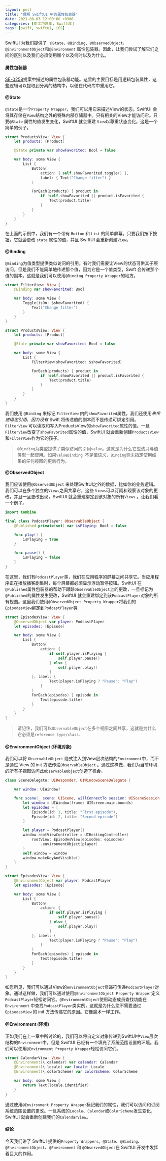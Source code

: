 ```yaml
---
layout: post
title: "理解 SwiftUI 中的属性包装器"
date: 2021-08-03 12:00:00 +0900
categories: [能工巧匠集, SwiftUI]
tags: [swift, swiftui, iOS]
---
```



SwiftUI 为我们提供了 ` @State`、`@Binding`、`@ObservedObject`、`@EnvironmentObject`和`@Environment` 属性包装器。因此，让我们尝试了解它们之间的区别以及我们必须使用哪个以及何时以及为什么。

#### 属性包装器
[SE-0258](https://github.com/DougGregor/swift-evolution/blob/property-wrappers/proposals/0258-property-wrappers.md)提案中描述的属性包装器功能。这里的主要目标是用逻辑包装属性，这些逻辑可以提取到分离的结构中，以便在代码库中重用它。


#### @State
`@State`是一个`Property Wrapper`，我们可以用它来描述View的状态。SwiftUI 会将其存储在`View`结构之外的特殊内部存储器中。只有相关的View才能访问它。只要`@State` 属性的值发生变化，SwiftUI 就会重建 `View`以尊重状态变化。这是一个简单的例子。

```swift
struct ProductsView: View {
    let products: [Product]

    @State private var showFavorited: Bool = false

    var body: some View {
        List {
            Button(
                action: { self.showFavorited.toggle() },
                label: { Text("Change filter") }
            )

            ForEach(products) { product in
                if !self.showFavorited || product.isFavorited {
                    Text(product.title)
                }
            }
        }
    }
}
```

在上面的示例中，我们有一个带有 `Button` 和 `List` 的简单屏幕。只要我们按下按钮，它就会更改 `state` 属性的值，并且 SwiftUI 会重新创建`View`。


#### @Binding
`@Binding`为值类型提供类似访问的引用。有时我们需要让View的状态可供其子项访问。但是我们不能简单地传递那个值，因为它是一个值类型，Swift 会传递那个值的副本。这就是我们可以使用`@Binding Property Wrapper`的地方。

```swift
struct FilterView: View {
    @Binding var showFavorited: Bool

    var body: some View {
        Toggle(isOn: $showFavorited) {
            Text("Change filter")
        }
    }
}

struct ProductsView: View {
    let products: [Product]

    @State private var showFavorited: Bool = false

    var body: some View {
        List {
            FilterView(showFavorited: $showFavorited)

            ForEach(products) { product in
                if !self.showFavorited || product.isFavorited {
                    Text(product.title)
                }
            }
        }
    }
}
```


我们使用 `@Binding` 来标记 `FilterView` 内的`showFavorited`属性。我们还使用$来传递绑定引用，因为没有$ Swift 将传递值的副本而不是传递可绑定引用。`FilterView` 可以读取和写入ProductsView的`showFavorited`属性的值。一旦`FilterView`改变了`showFavorited`属性的值，SwiftUI 就会重新创建`ProductsView`和`FilterView`作为它的孩子。

> `@Binding`为类型提供了类似访问的引用`value`。这就是为什么它应该只与值类型一起使用。如果`ValueBinding `不是值语义，`Binding`则未指定使用结果的任何视图的更新行为。


#### @ObservedObject
我们应该使用`@ObservedObject` 来处理SwiftUI之外的数据，比如你的业务逻辑。我们可以在多个独立的`Views`之间共享它，这些 `Views`可以订阅和观察该对象的更改，并且一旦更改出现，SwiftUI 就会重建绑定到该对象的所有`Views` 。让我们看一个例子。

```swift
import Combine

final class PodcastPlayer: ObservableObject {
    @Published private(set) var isPlaying: Bool = false

    func play() {
        isPlaying = true
    }

    func pause() {
        isPlaying = false
    }
}
```

在这里，我们有`PodcastPlayer`类，我们在应用程序的屏幕之间共享它。当应用程序正在播放播客剧集时，每个屏幕都必须显示浮动暂停按钮。SwiftUI 在`@Published`属性包装器的帮助下跟踪`ObservableObject`上的更改，一旦标记为`@Published`的属性发生更改，SwiftUI 就会重建绑定到该`PodcastPlayer`对象的所有视图。这里我们使用`@ObservedObject Property Wrapper`将我们的`EpisodesView`绑定到`PodcastPlayer`类


```swift
struct EpisodesView: View {
    @ObservedObject var player: PodcastPlayer
    let episodes: [Episode]

    var body: some View {
        List {
            Button(
                action: {
                    if self.player.isPlaying {
                        self.player.pause()
                    } else {
                        self.player.play()
                    }
            }, label: {
                    Text(player.isPlaying ? "Pause": "Play")
                }
            )
            ForEach(episodes) { episode in
                Text(episode.title)
            }
        }
    }
}
```

> 请记住，我们可以`ObservableObject`在多个视图之间共享，这就是为什么它必须是`reference type/class`.


#### @EnvironmentObject (环境对象)

我们可以将 `ObservableObject` 隐式注入到View层次结构的`Environment`中，而不是通过 View 的 init 方法传递`ObservableObject` 。通过这样做，我们为当前环境的所有子视图访问此`ObservableObject`创造了机会。


```swift
class SceneDelegate: UIResponder, UIWindowSceneDelegate {

    var window: UIWindow?

    func scene(_ scene: UIScene, willConnectTo session: UISceneSession, options connectionOptions: UIScene.ConnectionOptions) {
        let window = UIWindow(frame: UIScreen.main.bounds)
        let episodes = [
            Episode(id: 1, title: "First episode"),
            Episode(id: 2, title: "Second episode")
        ]

        let player = PodcastPlayer()
        window.rootViewController = UIHostingController(
            rootView: EpisodesView(episodes: episodes)
                .environmentObject(player)
        )
        self.window = window
        window.makeKeyAndVisible()
    }
}

struct EpisodesView: View {
    @EnvironmentObject var player: PodcastPlayer
    let episodes: [Episode]

    var body: some View {
        List {
            Button(
                action: {
                    if self.player.isPlaying {
                        self.player.pause()
                    } else {
                        self.player.play()
                    }
            }, label: {
                    Text(player.isPlaying ? "Pause": "Play")
                }
            )
            ForEach(episodes) { episode in
                Text(episode.title)
            }
        }
    }
}
```

如您所见，我们可以通过View的`environmentObject`修饰符传递`PodcastPlayer`对象。通过这样做，我们可以通过使用`@EnvironmentObject Property Wrapper`定义`PodcastPlayer`轻松访问它。`@EnvironmentObject`使用动态成员查找功能在 `Environment` 中查找`PodcastPlayer`类实例，这就是为什么您不需要通过 `EpisodesView` 的 init 方法传递它的原因。它像魔术一样工作。


#### @Environment (环境)

正如我们在上一章中所讨论的，我们可以将自定义对象传递到SwiftUI中`View`层次结构的`Environment`中。但是 SwiftUI 已经有一个填充了系统范围设置的环境。我们可以使用`@Environment Property Wrapper`轻松访问它们。


```swift
struct CalendarView: View {
    @Environment(\.calendar) var calendar: Calendar
    @Environment(\.locale) var locale: Locale
    @Environment(\.colorScheme) var colorScheme: ColorScheme

    var body: some View {
        return Text(locale.identifier)
    }
}
```

通过使用`@Environment Property Wrapper`标记我们的属性，我们可以访问和订阅系统范围设置的更改。一旦系统的`Locale`、`Calendar`或`ColorScheme`发生变化，SwiftUI 就会重新创建我们的`CalendarView`。


#### 结论

今天我们讲了 SwiftUI 提供的`Property Wrappers`。`@State`、`@Binding`、`@EnvironmentObject`、`@Environment` 和 `@ObservedObject`在 SwiftUI 开发中发挥着巨大的作用。